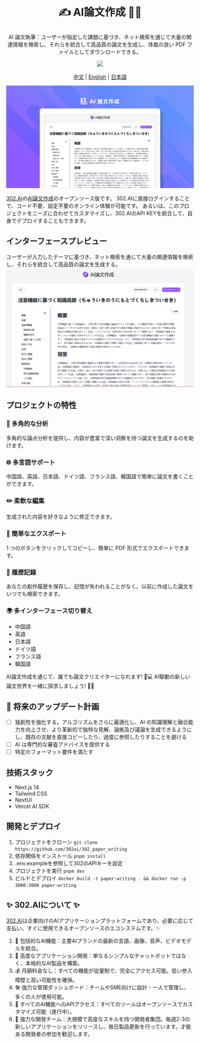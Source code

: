 # <p align="center">✍️ AI論文作成 🚀✨</p>

<p align="center">AI 論文執筆：ユーザーが指定した課題に基づき、ネット検索を通じて大量の関連情報を検索し、それらを統合して高品質の論文を生成し、体裁の良い PDF ファイルとしてダウンロードできる。</p>

<p align="center"><a href="https://302.ai/ja/tools/paper/" target="blank"><img src="https://file.302ai.cn/gpt/imgs/github/302_badge.png" /></a></p >

<p align="center"><a href="README_zh.md">中文</a> | <a href="README.md">English</a> | <a href="README_ja.md">日本語</a></p>

![インターフェースプレビュー](docs/论文写作jp.png)

[302.AI](https://302.ai)の[AI論文作成](https://302.ai/ja/tools/paper/)のオープンソース版です。
302.AIに直接ログインすることで、コード不要、設定不要のオンライン体験が可能です。
あるいは、このプロジェクトをニーズに合わせてカスタマイズし、302.AIのAPI KEYを統合して、自身でデプロイすることもできます。

## インターフェースプレビュー
ユーザーが入力したテーマに基づき、ネット検索を通じて大量の関連情報を検索し、それらを統合して高品質の論文を生成する。
![インターフェースプレビュー](docs/论文写作3.png)

## プロジェクトの特性
### 🤖 多角的な分析
多角的な論点分析を提供し、内容が豊富で深い洞察を持つ論文を生成するのを助けます。
### 🌐 多言語サポート
中国語、英語、日本語、ドイツ語、フランス語、韓国語で簡単に論文を書くことができます。
### ✏️ 柔軟な編集
生成された内容を好きなように修正できます。
### 📄 簡単なエクスポート
1 つのボタンをクリックしてコピーし、簡単に PDF 形式でエクスポートできます。
### 📜 履歴記録
あなたの創作履歴を保存し、記憶が失われることがなく、以前に作成した論文をいつでも検索できます。
### 🌍 多インターフェース切り替え
- 中国語
- 英語
- 日本語
- ドイツ語
- フランス語
- 韓国語

AI論文作成を通じて、誰でも論文クリエイターになれます! 🎉💻 AI駆動の新しい論文世界を一緒に探求しましょう! 🌟🚀

## 🚩 将来のアップデート計画
- [ ] 独創性を強化する。アルゴリズムをさらに最適化し、AI の知識理解と融合能力を向上させ、より革新的で独特な見解、論拠及び議論を生成できるようにし、既存の文献を直接コピーしたり、過度に参照したりすることを避ける
- [ ] AI は専門的な審査アドバイスを提供する
- [ ] 特定のフォーマット要件を満たす

## 技術スタック
- Next.js 14
- Tailwind CSS
- NextUI
- Vercel AI SDK

## 開発とデプロイ
1. プロジェクトをクローン `git clone https://github.com/302ai/302_paper_writing`
2. 依存関係をインストール `pnpm install`
3. .env.exampleを参照して302のAPIキーを設定
4. プロジェクトを実行 `pnpm dev`
5. ビルドとデプロイ `docker build -t paper-writing . && docker run -p 3000:3000 paper-writing`


## ✨ 302.AIについて ✨
[302.AI](https://302.ai)は企業向けのAIアプリケーションプラットフォームであり、必要に応じて支払い、すぐに使用できるオープンソースのエコシステムです。✨
1. 🧠 包括的なAI機能：主要AIブランドの最新の言語、画像、音声、ビデオモデルを統合。
2. 🚀 高度なアプリケーション開発：単なるシンプルなチャットボットではなく、本格的なAI製品を構築。
3. 💰 月額料金なし：すべての機能が従量制で、完全にアクセス可能。低い参入障壁と高い可能性を確保。
4. 🛠 強力な管理ダッシュボード：チームやSME向けに設計 - 一人で管理し、多くの人が使用可能。
5. 🔗 すべてのAI機能へのAPIアクセス：すべてのツールはオープンソースでカスタマイズ可能（進行中）。
6. 💪 強力な開発チーム：大規模で高度なスキルを持つ開発者集団。毎週2-3の新しいアプリケーションをリリースし、毎日製品更新を行っています。才能ある開発者の参加を歓迎します。
